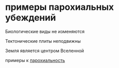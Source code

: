 # примеры парохиальных убеждений
Биологические виды не изменяются

Тектонические плиты неподвижны

Земля является центром Вселенной

примеры к [парохиальность](%D0%BF%D0%B0%D1%80%D0%BE%D1%85%D0%B8%D0%B0%D0%BB%D1%8C%D0%BD%D0%BE%D1%81%D1%82%D1%8C)